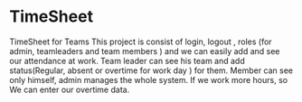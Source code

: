 # TimeSheet
 TimeSheet for Teams
This project is consist of login, logout , roles (for admin, teamleaders and team members ) and we can easily add and see our attendance at work. Team leader can see his team and add status(Regular, absent or overtime for work day ) for them. Member can see only himself, admin manages the whole system. If we work more hours,  so   We can enter our overtime data.

